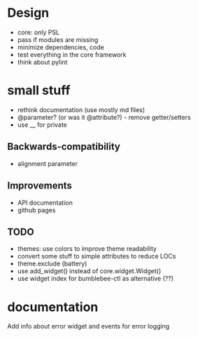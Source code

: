 # Design
- core: only PSL
- pass if modules are missing
- minimize dependencies, code
- test everything in the core framework
- think about pylint

# small stuff
- rethink documentation (use mostly md files)
- @parameter? (or was it @attribute?) - remove getter/setters
- use __ for private

## Backwards-compatibility
- alignment parameter

## Improvements
- API documentation
- github pages

## TODO
- themes: use colors to improve theme readability
- convert some stuff to simple attributes to reduce LOCs
- theme.exclude (battery)
- use add_widget() instead of core.widget.Widget()
- use widget index for bumblebee-ctl as alternative (??)

# documentation
Add info about error widget and events for error logging

